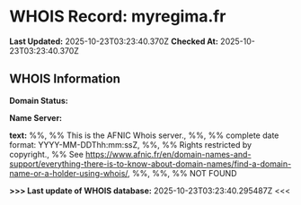 # WHOIS Record: myregima.fr

**Last Updated:** 2025-10-23T03:23:40.370Z
**Checked At:** 2025-10-23T03:23:40.370Z

## WHOIS Information

**Domain Status:** 

**Name Server:** 

**text:** %%, %% This is the AFNIC Whois server., %%, %% complete date format: YYYY-MM-DDThh:mm:ssZ, %%, %% Rights restricted by copyright., %% See https://www.afnic.fr/en/domain-names-and-support/everything-there-is-to-know-about-domain-names/find-a-domain-name-or-a-holder-using-whois/, %%, %%, %% NOT FOUND

**>>> Last update of WHOIS database:** 2025-10-23T03:23:40.295487Z <<<

